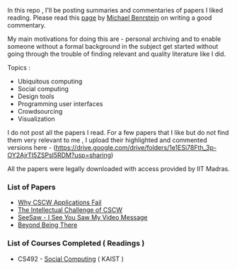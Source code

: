 In this repo , I'll be posting summaries and commentaries of papers I liked reading. Please read this [page](https://hcicourses.stanford.edu/cs376/2018/critique_format.php) by [Michael Benrstein](https://hci.stanford.edu/msb/) on writing a good commentary.

My main motivations for doing this are - personal archiving and to enable someone without a formal background in the subject get started without going through the trouble of finding relevant and quality literature like I did. 

Topics :
* Ubiquitous computing
* Social computing
* Design tools
* Programming user interfaces
* Crowdsourcing
* Visualization

I do not post all the papers I read. For a few papers that I like but do not find them very relevant to me , I upload their highlighted and commented versions here - (https://drive.google.com/drive/folders/1e1ESi78Fth_3p-OY2AjrTI5ZSPsl5RDM?usp=sharing)

All the papers were legally downloaded with access provided by IIT Madras.

### List of Papers

* [Why CSCW Applications Fail](https://dl.acm.org/citation.cfm?id=62273)
* [The Intellectual Challenge of CSCW](https://dl.acm.org/citation.cfm?id=1463020) 
* [SeeSaw - I See You Saw My Video Message](https://dl.acm.org/citation.cfm?id=2785847)
* [Beyond Being There](https://dl.acm.org/citation.cfm?id=142769)

### List of Courses Completed ( Readings )

* CS492 - [Social Computing](https://www.kixlab.org/courses/cs473-fall-2018/index.html) ( KAIST ) 
